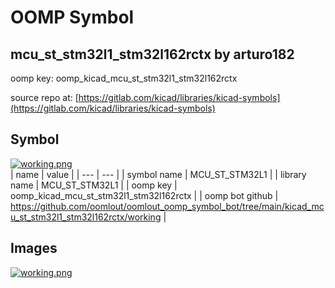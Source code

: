 # OOMP Symbol  
## mcu_st_stm32l1_stm32l162rctx  by arturo182  
  
oomp key: oomp_kicad_mcu_st_stm32l1_stm32l162rctx  
  
source repo at: [https://gitlab.com/kicad/libraries/kicad-symbols](https://gitlab.com/kicad/libraries/kicad-symbols)  
## Symbol  
  
[![working.png](working_600.png)](working.png)  
| name | value | 
| --- | --- | 
| symbol name | MCU_ST_STM32L1 | 
| library name | MCU_ST_STM32L1 | 
| oomp key | oomp_kicad_mcu_st_stm32l1_stm32l162rctx | 
| oomp bot github | https://github.com/oomlout/oomlout_oomp_symbol_bot/tree/main/kicad_mcu_st_stm32l1_stm32l162rctx/working | 
## Images  
  
[![working.png](working_140.png)](working.png)  
